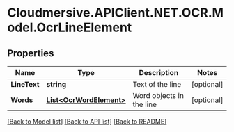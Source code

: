# Cloudmersive.APIClient.NET.OCR.Model.OcrLineElement
## Properties

Name | Type | Description | Notes
------------ | ------------- | ------------- | -------------
**LineText** | **string** | Text of the line | [optional] 
**Words** | [**List&lt;OcrWordElement&gt;**](OcrWordElement.md) | Word objects in the line | [optional] 

[[Back to Model list]](../README.md#documentation-for-models) [[Back to API list]](../README.md#documentation-for-api-endpoints) [[Back to README]](../README.md)

